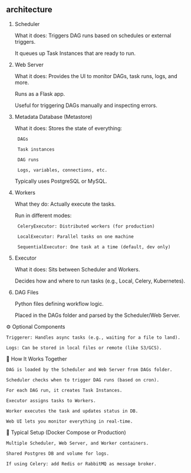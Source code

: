 ## architecture

1. Scheduler

    What it does: Triggers DAG runs based on schedules or external triggers.

    It queues up Task Instances that are ready to run.

2. Web Server

    What it does: Provides the UI to monitor DAGs, task runs, logs, and more.

    Runs as a Flask app.

    Useful for triggering DAGs manually and inspecting errors.

3. Metadata Database (Metastore)

    What it does: Stores the state of everything:

        DAGs

        Task instances

        DAG runs

        Logs, variables, connections, etc.

    Typically uses PostgreSQL or MySQL.

4. Workers

    What they do: Actually execute the tasks.

    Run in different modes:

        CeleryExecutor: Distributed workers (for production)

        LocalExecutor: Parallel tasks on one machine

        SequentialExecutor: One task at a time (default, dev only)

5. Executor

    What it does: Sits between Scheduler and Workers.

    Decides how and where to run tasks (e.g., Local, Celery, Kubernetes).

6. DAG Files

    Python files defining workflow logic.

    Placed in the DAGs folder and parsed by the Scheduler/Web Server.

⚙️ Optional Components

    Triggerer: Handles async tasks (e.g., waiting for a file to land).

    Logs: Can be stored in local files or remote (like S3/GCS).

🧭 How It Works Together

    DAG is loaded by the Scheduler and Web Server from DAGs folder.

    Scheduler checks when to trigger DAG runs (based on cron).

    For each DAG run, it creates Task Instances.

    Executor assigns tasks to Workers.

    Worker executes the task and updates status in DB.

    Web UI lets you monitor everything in real-time.

🔄 Typical Setup (Docker Compose or Production)

    Multiple Scheduler, Web Server, and Worker containers.

    Shared Postgres DB and volume for logs.

    If using Celery: add Redis or RabbitMQ as message broker.